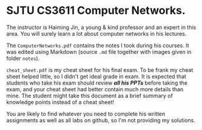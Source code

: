 # SJTU CS3611 Computer Networks.

The instructor is Haiming Jin, a young & kind professor and an expert in this area. You will surely learn a lot about computer networks in his lectures.

The `ComputerNetworks.pdf` contains the notes I took during his courses. It was edited using Markdown (source `.md` file together with images given in folder `notes`).

`cheat_sheet.pdf` is my cheat sheet for his final exam. To be frank my cheat sheet helped little, so I didn't get ideal grade in exam. It is expected that students who take his exam should review ***all his PPTs*** before taking the exam, and your cheat sheet had better contain much more details than mine. The student might take this document as a brief summary of knowledge points instead of a cheat sheet!

You are likely to find whatever you need to complete his written assignments as well as all labs on github, so I'm not providing my solutions.
